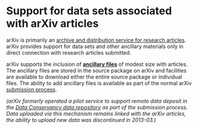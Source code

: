 Support for data sets associated with arXiv articles
====================================================

arXiv is primarily an [archive and distribution service for research
articles](primer.md). arXiv provides support for data sets and other
ancillary materials only in direct connection with research articles
submitted.

arXiv supports the inclusion of **[ancillary files](ancillary_files)**
of modest size with articles. The ancillary files are stored in the
source package on arXiv and facilities are available to download either
the entire source package or individual files. The ability to add
ancillary files is available as part of the normal arXiv [submission
process](submit.md).

*(arXiv formerly operated a pilot service to support remote data deposit
in the [Data Conservancy data repository](data_conservancy.md) as part of
the submission process. Data uploaded via this mechanism remains linked
with the arXiv articles, the ability to upload new data was discontinued
in 2013-03.)*
